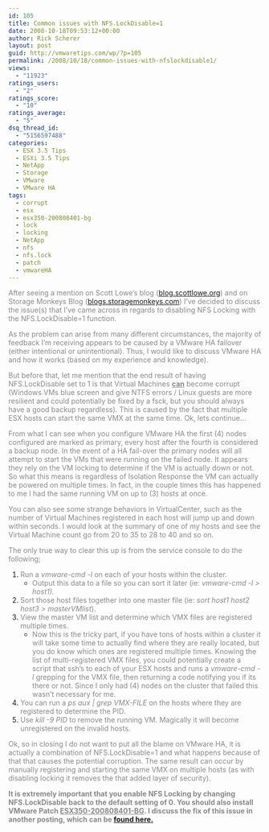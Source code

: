 ```yaml
---
id: 105
title: Common issues with NFS.LockDisable=1
date: 2008-10-18T09:53:12+00:00
author: Rick Scherer
layout: post
guid: http://vmwaretips.com/wp/?p=105
permalink: /2008/10/18/common-issues-with-nfslockdisable1/
views:
  - "11923"
ratings_users:
  - "2"
ratings_score:
  - "10"
ratings_average:
  - "5"
dsq_thread_id:
  - "5156597488"
categories:
  - ESX 3.5 Tips
  - ESXi 3.5 Tips
  - NetApp
  - Storage
  - VMware
  - VMware HA
tags:
  - corrupt
  - esx
  - esx350-200808401-bg
  - lock
  - locking
  - NetApp
  - nfs
  - nfs.lock
  - patch
  - vmwareHA
---
```

<span style="color: #888888;">After seeing a mention on Scott Lowe&#8217;s blog (<a href="http://blog.scottlowe.org/2008/10/18/important-note-regarding-vmware-over-nfs/" target="_blank">blog.scottlowe.org</a>) and on Storage Monkeys Blog (<a href="http://blogs.storagemonkeys.com/index.php/2008/10/important-note-regarding-vmware-over-nfs/" target="_blank">blogs.storagemonkeys.com</a>) I&#8217;ve decided to discuss the issue(s) that I&#8217;ve came across in regards to disabling NFS Locking with the NFS.LockDisable=1 function.</span>

<!--more-->

<span style="color: #888888;">As the problem can arise from many different circumstances, the majority of feedback I&#8217;m receiving appears to be caused by a VMware HA failover (either intentional or unintentional). Thus, I would like to discuss VMware HA and how it works (based on my experience and knowledge).<br /> </span>

<span style="color: #888888;">But before that, let me mention that the end result of having NFS.LockDisable set to 1 is that Virtual Machines <strong><span style="text-decoration: underline;">can</span></strong> become corrupt (Windows VMs blue screen and give NTFS errors / Linux guests are more resilient and could potentially be fixed by a fsck, but you should always have a good backup regardless). This is caused by the fact that multiple ESX hosts can start the same VMX at the same time. Ok, lets continue&#8230;</span>

<span style="color: #888888;">From what I can see when you configure VMware HA the first (4) nodes configured are marked as primary, every host after the fourth is considered a backup node. In the event of a HA fail-over the primary nodes will all attempt to start the VMs that were running on the failed node. It appears they rely on the VM locking to determine if the VM is actually down or not. So what this means is regardless of Isolation Response the VM can actually be powered on multiple times. In fact, in the couple times this has happened to me I had the same running VM on up to (3) hosts at once.</span>

<span style="color: #888888;">You can also see some strange behaviors in VirtualCenter, such as the number of Virtual Machines registered in each host will jump up and down within seconds. I would look at the summary of one of my hosts and see the Virtual Machine count go from 20 to 35 to 28 to 40 and so on.</span>

<span style="color: #888888;">The only true way to clear this up is from the service console to do the following;</span>

  1. <span style="color: #888888;">Run a <em>vmware-cmd -l</em> on each of your hosts within the cluster. </span> 
      * <span style="color: #888888;">Output this data to a file so you can sort it later (ie: <em>vmware-cmd -l > host1). </em></span>
  2. <span style="color: #888888;">Sort those host files together into one master file (ie: <em>sort host1 host2 host3 > masterVMlist</em>).</span>
  3. <span style="color: #888888;">View the master VM list and determine which VMX files are registered multiple times. </span> 
      * <span style="color: #888888;">Now this is the tricky part, if you have tons of hosts within a cluster it will take some time to actually find where they are really located, but you do know which ones are registered multiple times. Knowing the list of multi-registered VMX files, you could potentially create a script that ssh&#8217;s to each of your ESX hosts and runs a <em>vmware-cmd -l</em><em> </em> grepping for the VMX file, then returning a code notifying you if its there or not. Since I only had (4) nodes on the cluster that failed this wasn&#8217;t necessary for me.</span>
  4. <span style="color: #888888;">You can run a <em>ps aux | grep VMX-FILE</em> on the hosts where they are registered to determine the PID.</span>
  5. <span style="color: #888888;">Use <em>kill -9 PID</em> to remove the running VM. Magically it will become unregistered on the invalid hosts.</span>

<span style="color: #888888;">Ok, so in closing I do not want to put all the blame on VMware HA, it is actually a combination of NFS.LockDisable=1 and what happens because of that that causes the potential corruption. The same result can occur by manually registering and starting the same VMX on multiple hosts (as with disabling locking it removes the that added layer of security).</span>

<span style="color: #888888;"><strong>It is extremely important that you enable NFS Locking by changing NFS.LockDisable back to the default setting of 0. You should also install VMware Patch <span style="text-decoration: underline;">ESX350-200808401-BG</span>. I discuss the fix of this issue in another posting, which can be <a href="http://vmwaretips.com/wp/?p=48">found here.</a></strong></span>